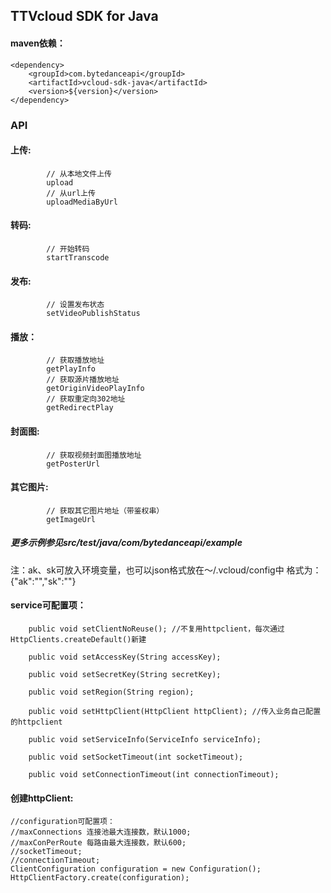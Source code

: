 ## TTVcloud SDK for Java

#### maven依赖：
```
<dependency>
    <groupId>com.bytedanceapi</groupId>
    <artifactId>vcloud-sdk-java</artifactId>
    <version>${version}</version>
</dependency>
```

### API

#### 上传:
```
        // 从本地文件上传
        upload
        // 从url上传
        uploadMediaByUrl
```
#### 转码:
```
        // 开始转码
        startTranscode
```

#### 发布:
```
        // 设置发布状态
        setVideoPublishStatus
```
#### 播放：
```
        // 获取播放地址
        getPlayInfo
        // 获取源片播放地址
        getOriginVideoPlayInfo
        // 获取重定向302地址
        getRedirectPlay
```
#### 封面图:
```
        // 获取视频封面图播放地址
        getPosterUrl
```
#### 其它图片:
```
        // 获取其它图片地址（带鉴权串）
        getImageUrl
```

##### 更多示例参见src/test/java/com/bytedanceapi/example

注：ak、sk可放入环境变量，也可以json格式放在～/.vcloud/config中
格式为：{"ak":"","sk":""}

#### service可配置项：
```
    public void setClientNoReuse(); //不复用httpclient，每次通过HttpClients.createDefault()新建

    public void setAccessKey(String accessKey);

    public void setSecretKey(String secretKey);

    public void setRegion(String region);

    public void setHttpClient(HttpClient httpClient); //传入业务自己配置的httpclient

    public void setServiceInfo(ServiceInfo serviceInfo);

    public void setSocketTimeout(int socketTimeout);

    public void setConnectionTimeout(int connectionTimeout);
```

#### 创建httpClient:

```
//configuration可配置项：
//maxConnections 连接池最大连接数，默认1000;
//maxConPerRoute 每路由最大连接数，默认600;
//socketTimeout;
//connectionTimeout;
ClientConfiguration configuration = new Configuration();
HttpClientFactory.create(configuration);
```